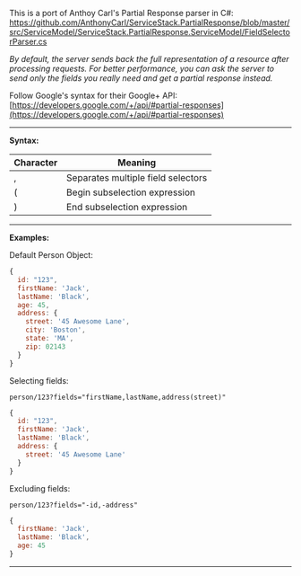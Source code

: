 This is a port of Anthoy Carl's Partial Response parser in C#:
https://github.com/AnthonyCarl/ServiceStack.PartialResponse/blob/master/src/ServiceModel/ServiceStack.PartialResponse.ServiceModel/FieldSelectorParser.cs

_By default, the server sends back the full representation of a resource after processing requests. For better performance, you can ask the server to send only the fields you really need and get a partial response instead._


Follow Google's syntax for their Google+ API:
[https://developers.google.com/+/api/#partial-responses](https://developers.google.com/+/api/#partial-responses)


***

**Syntax:**

| Character | Meaning |
| --------- | ------- |
| ,         | Separates multiple field selectors |
| (         | Begin subselection expression |
| )         | End subselection expression |

***

**Examples:**

Default Person Object:

```javascript
{
  id: "123",
  firstName: 'Jack',
  lastName: 'Black',
  age: 45,
  address: {
    street: '45 Awesome Lane',
    city: 'Boston',
    state: 'MA',
    zip: 02143
  }
}
```

Selecting fields:

```
person/123?fields="firstName,lastName,address(street)"
```

```javascript
{
  id: "123",
  firstName: 'Jack',
  lastName: 'Black',
  address: {
    street: '45 Awesome Lane'
  }
}
```

Excluding fields:

```
person/123?fields="-id,-address"
```

```javascript
{
  firstName: 'Jack',
  lastName: 'Black',
  age: 45
}
```
***
